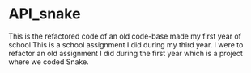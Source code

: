 # API_snake

This is the refactored code of an old code-base made my first year of school
This is a school assignment I did during my third year. I were to refactor an old assignment I did during the first year which is a project where we coded Snake.
